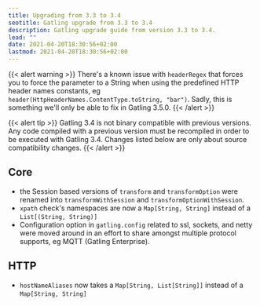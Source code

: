 ```yaml
---
title: Upgrading from 3.3 to 3.4
seotitle: Gatling upgrade from 3.3 to 3.4
description: Gatling upgrade guide from version 3.3 to 3.4.
lead: ""
date: 2021-04-20T18:30:56+02:00
lastmod: 2021-04-20T18:30:56+02:00
---
```


{{< alert warning >}}
There's a known issue with `headerRegex` that forces you to force the parameter to a String
when using the predefined HTTP header names constants, eg `header(HttpHeaderNames.ContentType.toString, "bar")`.
Sadly, this is something we'll only be able to fix in Gatling 3.5.0.
{{< /alert >}}

{{< alert tip >}}
Gatling 3.4 is not binary compatible with previous versions.
Any code compiled with a previous version must be recompiled in order to be executed with Gatling 3.4.
Changes listed below are only about source compatibility changes.
{{< /alert >}}

## Core

* the Session based versions of `transform` and `transformOption` were renamed into `transformWithSession` and `transformOptionWithSession`.
* `xpath` check's namespaces are now a `Map[String, String]` instead of a `List[(String, String)]`
* Configuration option in `gatling.config` related to ssl, sockets, and netty were moved around in an effort to share amongst multiple protocol supports, eg MQTT (Gatling Enterprise).

## HTTP

* `hostNameAliases` now takes a `Map[String, List[String]]` instead of a `Map[String, String]`

